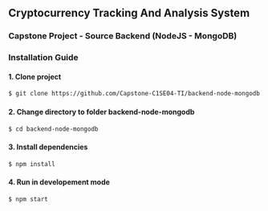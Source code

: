 ## Cryptocurrency Tracking And Analysis System

### Capstone Project - Source Backend (NodeJS - MongoDB)

### Installation Guide

#### 1. Clone project

```bash
$ git clone https://github.com/Capstone-C1SE04-TI/backend-node-mongodb.git
```

#### 2. Change directory to folder backend-node-mongodb

```bash
$ cd backend-node-mongodb
```

#### 3. Install dependencies

```bash
$ npm install
```

#### 4. Run in developement mode

```bash
$ npm start
```
